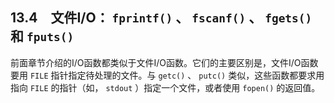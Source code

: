 ## 13.4　文件I/O： `fprintf()` 、 `fscanf()` 、 `fgets()` 和 `fputs()` 

前面章节介绍的I/O函数都类似于文件I/O函数。它们的主要区别是，文件I/O函数要用 `FILE` 指针指定待处理的文件。与 `getc()` 、 `putc()` 类似，这些函数都要求用指向 `FILE` 的指针（如， `stdout` ）指定一个文件，或者使用 `fopen()` 的返回值。


